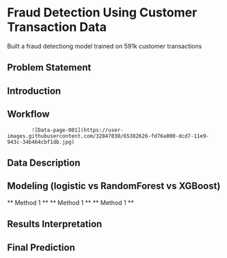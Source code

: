 # Fraud Detection Using Customer Transaction Data
Built a fraud detectiong model trained on 591k customer transactions

## Problem Statement

## Introduction

## Workflow

            ![Data-page-001](https://user-images.githubusercontent.com/32847030/65382626-fd76a000-dcd7-11e9-943c-34b464cbf1db.jpg)


## Data Description

## Modeling (logistic vs RandomForest vs XGBoost)

** Method 1 **
** Method 1 **
** Method 1 **

## Results Interpretation

## Final Prediction
